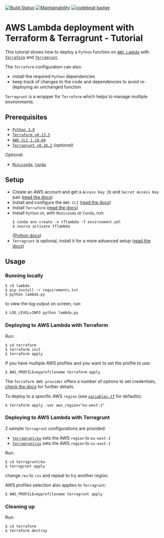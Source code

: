 [![Build Status](https://travis-ci.org/edonosotti/terraform-terragrunt-aws-lambda-tutorial.svg?branch=master)](https://travis-ci.org/edonosotti/terraform-terragrunt-aws-lambda-tutorial)
[![Maintainability](https://api.codeclimate.com/v1/badges/1c4025a59a4117002597/maintainability)](https://codeclimate.com/github/edonosotti/terraform-terragrunt-aws-lambda-tutorial/maintainability)
[![codebeat badge](https://codebeat.co/badges/3e695e11-f685-4f21-941a-1d8c7ea04fd0)](https://codebeat.co/projects/github-com-edonosotti-terraform-terragrunt-aws-lambda-tutorial-master)

# AWS Lambda deployment with Terraform & Terragrunt - Tutorial

This tutorial shows how to deploy a `Python` function on
[`AWS Lambda`](https://aws.amazon.com/lambda/) with
[`Terraform`](https://www.terraform.io) and
[`Terragrunt`](https://terragrunt.gruntwork.io).

The `Terraform` configuration can also:
 * install the required `Python` dependencies
 * keep track of changes to the code and dependencies
   to avoid re-deploying an unchanged function

`Terragrunt` is a wrapper for `Terraform` which helps
to manage multiple environments.

## Prerequisites

 * [`Python 3.8`](https://www.python.org/downloads/release/python-386/)
 * [`Terraform v0.13.5`](https://releases.hashicorp.com/terraform/0.13.5/)
 * [`AWS CLI 1.18.69`](https://aws.amazon.com/cli/?nc1=h_ls)
 * [`Terragrunt v0.26.2`](https://github.com/gruntwork-io/terragrunt/releases/tag/v0.26.2) _(optional)_

Optional:

 * [`Miniconda`](https://docs.conda.io/en/latest/miniconda.html),
   [`Conda`](https://docs.conda.io/en/latest/)

## Setup

 * Create an AWS account and get a `Access Key ID` and `Secret Access Key` pair
   ([read the docs](https://docs.aws.amazon.com/IAM/latest/UserGuide/id_users_create.html))
 * Install and configure the `AWS CLI`
   ([read the docs](https://docs.aws.amazon.com/polly/latest/dg/setup-aws-cli.html))
 * Install `Terraform`
   ([read the docs](https://learn.hashicorp.com/tutorials/terraform/install-cli?in=terraform/aws-get-started))
 * Install `Python` or, with `Miniconda` or `Conda`, run:
   ```
   $ conda env create -n tflambda -f environment.yml
   $ source activate tflambda
   ```
   ([Python docs](https://wiki.python.org/moin/BeginnersGuide))
 * `Terragrunt` is optional, install it for a more advanced setup
   ([read the docs](https://terragrunt.gruntwork.io/docs/getting-started/install/#install-terragrunt))

## Usage

### Running locally

```
$ cd lambda
$ pip install -r requirements.txt
$ python lambda.py
```

to view the log output on screen, run:

```
$ LOG_LEVEL=INFO python lambda.py
```

### Deploying to AWS Lambda with Terraform

Run:

```
$ cd terraform
$ terraform init
$ terraform apply
```

If you have multiple AWS profiles and you want to set the profile to use:

```
$ AWS_PROFILE=myprofilename terraform apply
```

The `Terraform AWS provider` offers a number of options to set credentials,
[check the docs](https://registry.terraform.io/providers/hashicorp/aws/latest/docs#authentication)
for further details.

To deploy to a specific AWS `region`
(see [`variables.tf`](terraform/variables.tf) for defaults):

```
$ terraform apply -var aws_region="eu-west-1"
```

### Deploying to AWS Lambda with Terragrunt

2 sample `Terragrunt` configurations are provided:
 * [`terragrunt/eu`](terragrunt/eu) sets the AWS `region` to `eu-west-1`
 * [`terragrunt/us`](terragrunt/us) sets the AWS `region` to `us-east-1`

Run:

```
$ cd terragrunt/eu
$ terragrunt apply
```

change `/eu` to `/us` and repeat to try another region.

AWS profiles selection also applies to `Terragrunt`:

```
$ AWS_PROFILE=myprofilename terragrunt apply
```

### Cleaning up

Run:

```
$ cd terraform
$ terraform destroy
```
